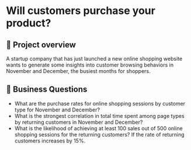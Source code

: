 # Will customers purchase your product?

## 📌 Project overview
A startup company that has just launched a new online shopping website wants to generate some insights into customer browsing behaviors in November and December, the busiest months for shoppers.

## 🎯 Business Questions
- What are the purchase rates for online shopping sessions by customer type for November and December?
- What is the strongest correlation in total time spent among page types by returning customers in November and December?
- What is the likelihood of achieving at least 100 sales out of 500 online shopping sessions for the returning customers? If the rate of returning customers increases by 15%.
 
